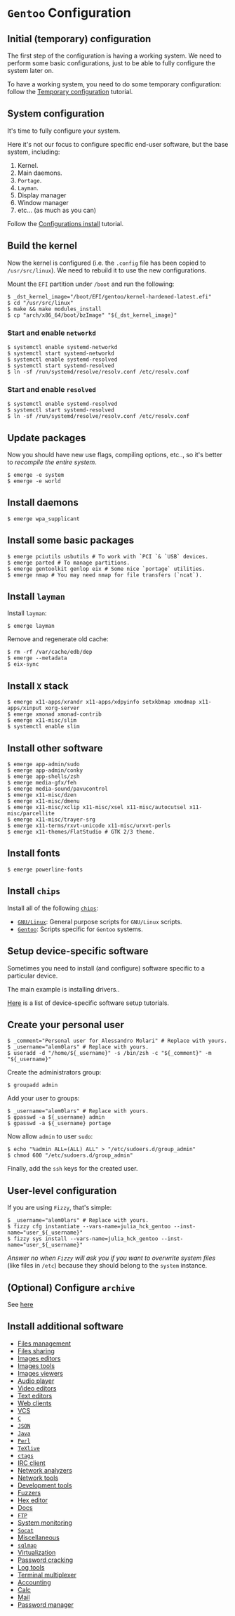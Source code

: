 # `Gentoo` Configuration

## Initial (temporary) configuration

The first step of the configuration is having a working system. We need to perform some basic configurations, just to be able to fully configure the system later on.

To have a working system, you need to do some temporary configuration: follow the [Temporary configuration](./temporary_configuration.md) tutorial.

## System configuration

It's time to fully configure your system.

Here it's not our focus to configure specific end-user software, but the base system, including:

1. Kernel.
2. Main daemons.
3. `Portage`.
4. `Layman`.
5. Display manager
6. Window manager
7. etc... (as much as you can)

Follow the [Configurations install](./system_configuration.md) tutorial.

## Build the kernel

Now the kernel is configured (i.e. the `.config` file has been copied to `/usr/src/linux`).
We need to rebuild it to use the new configurations.

Mount the `EFI` partition under `/boot` and run the following:

```ShellSession
$ _dst_kernel_image="/boot/EFI/gentoo/kernel-hardened-latest.efi"
$ cd "/usr/src/linux"
$ make && make modules_install
$ cp "arch/x86_64/boot/bzImage" "${_dst_kernel_image}"
```

### Start and enable `networkd`

```ShellSession
$ systemctl enable systemd-networkd
$ systemctl start systemd-networkd
$ systemctl enable systemd-resolved
$ systemctl start systemd-resolved
$ ln -sf /run/systemd/resolve/resolv.conf /etc/resolv.conf
```

### Start and enable `resolved`

```ShellSession
$ systemctl enable systemd-resolved
$ systemctl start systemd-resolved
$ ln -sf /run/systemd/resolve/resolv.conf /etc/resolv.conf
```

## Update packages

Now you should have new use flags, compiling options, etc.., so it's better to *recompile the entire system*.

```
$ emerge -e system
$ emerge -e world
```

## Install daemons

```ShellSession
$ emerge wpa_supplicant
```

## Install some basic packages

```ShellSession
$ emerge pciutils usbutils # To work with `PCI `& `USB` devices.
$ emerge parted # To manage partitions.
$ emerge gentoolkit genlop eix # Some nice `portage` utilities.
$ emerge nmap # You may need nmap for file transfers (`ncat`).
```

## Install `layman`

Install `layman`:

```ShellSession
$ emerge layman
```

Remove and regenerate old cache:

```ShellSession
$ rm -rf /var/cache/edb/dep 
$ emerge --metadata
$ eix-sync
```

## Install `X` stack

```ShellSession
$ emerge x11-apps/xrandr x11-apps/xdpyinfo setxkbmap xmodmap x11-apps/xinput xorg-server
$ emerge xmonad xmonad-contrib
$ emerge x11-misc/slim
$ systemctl enable slim
```

## Install other software

```ShellSession
$ emerge app-admin/sudo
$ emerge app-admin/conky
$ emerge app-shells/zsh
$ emerge media-gfx/feh
$ emerge media-sound/pavucontrol
$ emerge x11-misc/dzen
$ emerge x11-misc/dmenu
$ emerge x11-misc/xclip x11-misc/xsel x11-misc/autocutsel x11-misc/parcellite
$ emerge x11-misc/trayer-srg
$ emerge x11-terms/rxvt-unicode x11-misc/urxvt-perls
$ emerge x11-themes/FlatStudio # GTK 2/3 theme.
```

## Install fonts

```ShellSession
$ emerge powerline-fonts
```

## Install `chips`

Install all of the following [`chips`](https://github.com/alem0lars/chips):

* [`GNU/Linux`](https://github.com/alem0lars/chips/tree/master/scripts/gnulinux): General purpose scripts for `GNU/Linux` scripts.
* [`Gentoo`](https://github.com/alem0lars/chips/tree/master/scripts/gentoo): Scripts specific for `Gentoo` systems. 

## Setup device-specific software

Sometimes you need to install (and configure) software specific to a particular device.

The main example is installing drivers..

[Here](./device_specific) is a list of device-specific software setup tutorials.

## Create your personal user

```ShellSession
$ _comment="Personal user for Alessandro Molari" # Replace with yours.
$ _username="alem0lars" # Replace with yours.
$ useradd -d "/home/${_username}" -s /bin/zsh -c "${_comment}" -m "${_username}"
```

Create the administrators group:

```ShellSession
$ groupadd admin
```

Add your user to groups:

```ShellSession
$ _username="alem0lars" # Replace with yours.
$ gpasswd -a ${_username} admin
$ gpasswd -a ${_username} portage
```

Now allow `admin` to user `sudo`:

```ShellSession
$ echo "%admin ALL=(ALL) ALL" > "/etc/sudoers.d/group_admin"
$ chmod 600 "/etc/sudoers.d/group_admin"
```

Finally, add the `ssh` keys for the created user.

## User-level configuration

If you are using `Fizzy`, that's simple:

```ShellSession
$ _username="alem0lars" # Replace with yours.
$ fizzy cfg instantiate --vars-name=julia_hck_gentoo --inst-name="user_${_username}"
$ fizzy sys install --vars-name=julia_hck_gentoo --inst-name="user_${_username}"
```

*Answer no when `Fizzy` will ask you if you want to overwrite system files* (like files in `/etc`) because they should belong to the `system` instance.

## (Optional) Configure `archive`

See [here](./archive_configuration.md)

## Install additional software

* [Files management](./software/files_management.md)
* [Files sharing](./software/files_sharing.md)
* [Images editors](./software/images_editors.md)
* [Images tools](./software/images_tools.md)
* [Images viewers](./software/images_viewers.md)
* [Audio player](./software/audio_player.md)
* [Video editors](./software/video_editors.md)
* [Text editors](./software/text_editors.md)
* [Web clients](./software/web_clients.md)
* [VCS](./software/vcs.md)
* [`C`](./software/c.md)
* [`JSON`](./software/json.md)
* [`Java`](./software/java.md)
* [`Perl`](./software/perl.md)
* [`TeXlive`](./software/texlive.md)
* [`ctags`](./software/ctags.md)
* [IRC client](./software/irc_client.md)
* [Network analyzers](./software/net_analyzers.md)
* [Network tools](./software/net_tools.md)
* [Development tools](./software/dev_tools.md)
* [Fuzzers](./software/fuzzers.md)
* [Hex editor](./software/hex_editor.md)
* [Docs](./software/docs.md)
* [`FTP`](./software/ftp.md)
* [System monitoring](./software/sysmon.md)
* [`Socat`](./software/socat.md)
* [Miscellaneous](./software/misc.md)
* [`sqlmap`](./software/sqlmap.md)
* [Virtualization](./software/virtualization.md)
* [Password cracking](./software/password_cracking.md)
* [Log tools](./software/log_tools.md)
* [Terminal multiplexer](./software/terminal_multiplexer.md)
* [Accounting](./software/accounting.md)
* [Calc](./software/calc.md)
* [Mail](./software/mail.md)
* [Password manager](./software/password_manager.md)
